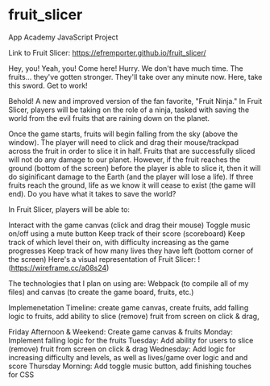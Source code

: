 # fruit_slicer
App Academy JavaScript Project

Link to Fruit Slicer: https://efremporter.github.io/fruit_slicer/

Hey, you! Yeah, you! Come here! Hurry. We don't have much time. The fruits... they've gotten stronger. They'll take over any minute now. Here, take this sword. Get to work!

Behold! A new and improved version of the fan favorite, "Fruit Ninja." In Fruit Slicer, players will be taking on the role of a ninja, tasked with saving the world from the evil fruits that are raining down on the planet.

Once the game starts, fruits will begin falling from the sky (above the window). The player will need to click and drag their mouse/trackpad across the fruit in order to slice it in half. Fruits that are successfully sliced will not do any damage to our planet. However, if the fruit reaches the ground (bottom of the screen) before the player is able to slice it, then it will do siginificant damage to the Earth (and the player will lose a life). If three fruits reach the ground, life as we know it will cease to exist (the game will end). Do you have what it takes to save the world?

In Fruit Slicer, players will be able to:

Interact with the game canvas (click and drag their mouse)
Toggle music on/off using a mute button
Keep track of their score (scoreboard)
Keep track of which level their on, with difficulty increasing as the game progresses
Keep track of how many lives they have left (bottom corner of the screen)
Here's a visual representation of Fruit Slicer: !(https://wireframe.cc/a08s24)

The technologies that I plan on using are: Webpack (to compile all of my files) and canvas (to create the game board, fruits, etc.)

Implemenetation Timeline: create game canvas, create fruits, add falling logic to fruits, add ability to slice (remove) fruit from screen on click & drag,

Friday Afternoon & Weekend: Create game canvas & fruits
Monday: Implement falling logic for the fruits
Tuesday: Add ability for users to slice (remove) fruit from screen on click & drag
Wednesday: Add logic for increasing difficulty and levels, as well as lives/game over logic and and score
Thursday Morning: Add toggle music button, add finishing touches for CSS

